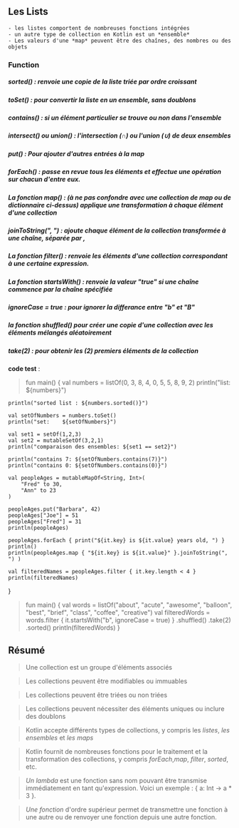## Les Lists
	- les listes comportent de nombreuses fonctions intégrées
	- un autre type de collection en Kotlin est un *ensemble*
	- Les valeurs d'une *map* peuvent être des chaînes, des nombres ou des objets

### Function 
##### sorted() : renvoie une copie de la liste triée par ordre croissant
##### toSet() : pour convertir la liste en un ensemble, sans doublons
##### contains() : si un élément particulier se trouve ou non dans l'ensemble
##### intersect() ou union() : l'intersection (∩) ou l'union (∪) de deux ensembles
##### put() : Pour ajouter d'autres entrées à la map
##### forEach() :  passe en revue tous les éléments et effectue une opération sur chacun d'entre eux.
##### La fonction map() :  (à ne pas confondre avec une collection de map ou de dictionnaire ci-dessus) applique une transformation à chaque élément d'une collection
##### joinToString(", ") :  ajoute chaque élément de la collection transformée à une chaîne, séparée par ,
##### La fonction filter() :  renvoie les éléments d'une collection correspondant à une certaine expression.
##### La fonction startsWith() : renvoie la valeur "true" si une chaîne commence par la chaîne spécifiée
##### ignoreCase = true : pour ignorer la differance entre "b" et "B"
##### la fonction shuffled() pour créer une copie d'une collection avec les éléments mélangés aléatoirement
##### take(2) : pour obtenir les (2) premiers éléments de la collection


__code test__ :

> fun main() {
    val numbers = listOf(0, 3, 8, 4, 0, 5, 5, 8, 9, 2)
    println("list:   ${numbers}")
    
    println("sorted list : ${numbers.sorted()}")
    
    val setOfNumbers = numbers.toSet()
	println("set:    ${setOfNumbers}")
    
    val set1 = setOf(1,2,3)
	val set2 = mutableSetOf(3,2,1)
    println("comparaison des ensembles: ${set1 == set2}")
    
    println("contains 7: ${setOfNumbers.contains(7)}")
    println("contains 0: ${setOfNumbers.contains(0)}")
    
    val peopleAges = mutableMapOf<String, Int>(
        "Fred" to 30,
        "Ann" to 23
    )

    peopleAges.put("Barbara", 42)
    peopleAges["Joe"] = 51
    peopleAges["Fred"] = 31
    println(peopleAges)
    
    peopleAges.forEach { print("${it.key} is ${it.value} years old, ") }
    println()
    println(peopleAges.map { "${it.key} is ${it.value}" }.joinToString(", ") )
    
    val filteredNames = peopleAges.filter { it.key.length < 4 }
	println(filteredNames)
    
}



> fun main() {
    val words = listOf("about", "acute", "awesome", "balloon", "best", "brief", "class", "coffee", "creative")
    val filteredWords = words.filter { it.startsWith("b", ignoreCase = true) }
        .shuffled()
        .take(2)
        .sorted()
    println(filteredWords)
}




## Résumé

> Une collection est un groupe d'éléments associés

> Les collections peuvent être modifiables ou immuables

> Les collections peuvent être triées ou non triées

> Les collections peuvent nécessiter des éléments uniques ou inclure des doublons

> Kotlin accepte différents types de collections, y compris les *listes*, *les ensembles* et *les maps*

> Kotlin fournit de nombreuses fonctions pour le traitement et la transformation des collections, y compris *forEach*,*map*, *filter*, *sorted*, etc.

> *Un lambda* est une fonction sans nom pouvant être transmise immédiatement en tant qu'expression. Voici un exemple : { a: Int -> a * 3 }.

> *Une fonction* d'ordre supérieur permet de transmettre une fonction à une autre ou de renvoyer une fonction depuis une autre fonction.